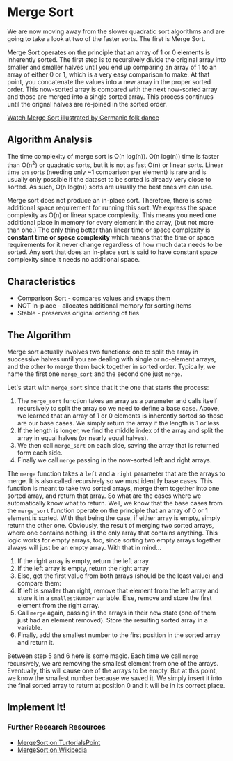 # Merge Sort

We are now moving away from the slower quadratic sort algorithms and are going to take a look at two of the faster sorts. The first is Merge Sort.

Merge Sort operates on the principle that an array of 1 or 0 elements is inherently sorted. The first step is to recursively divide the original array into smaller and smaller halves until you end up comparing an array of 1 to an array of either 0 or 1, which is a very easy comparison to make. At that point, you concatenate the values into a new array in the proper sorted order. This now-sorted array is compared with the next now-sorted array and those are merged into a single sorted array. This process continues until the orignal halves are re-joined in the sorted order.

[Watch Merge Sort illustrated by Germanic folk dance](https://www.youtube.com/watch?v=XaqR3G_NVoo)

## Algorithm Analysis

The time complexity of merge sort is O(n log(n)). O(n log(n)) time is faster than O(n<sup>2</sup>) or quadratic sorts, but it is not as fast O(n) or linear sorts. Linear time on sorts (needing only ~1 comparison per element) is rare and is usually only possible if the dataset to be sorted is already very close to sorted. As such, O(n log(n)) sorts are usually the best ones we can use.

Merge sort does not produce an in-place sort. Therefore, there is some additional space requirement for running this sort. We express the space complexity as O(n) or linear space complexity. This means you need one additional place in memory for every element in the array, (but not more than one.) The only thing better than linear time or space complexity is **constant time or space complexity** which means that the time or space requirements for it never change regardless of how much data needs to be sorted. Any sort that does an in-place sort is said to have constant space complexity since it needs no additional space.

## Characteristics

* Comparison Sort - compares values and swaps them
* NOT In-place - allocates additional memory for sorting items
* Stable - preserves original ordering of ties

## The Algorithm

Merge sort actually involves two functions: one to split the array in successive halves until you are dealing with single or no-element arrays, and the other to merge them back together in sorted order. Typically, we name the first one `merge_sort` and the second one just `merge`.

Let's start with `merge_sort` since that it the one that starts the process:

1. The `merge_sort` function takes an array as a parameter and calls itself recursively to split the array so we need to define a base case. Above, we learned that an array of 1 or 0 elements is inherently sorted so those are our base cases. We simply return the array if the length is 1 or less.
2. If the length is longer, we find the middle index of the array and split the array in equal halves (or nearly equal halves).
3. We then call `merge_sort` on each side, saving the array that is returned form each side.
4. Finally we call `merge` passing in the now-sorted left and right arrays.

The `merge` function takes a `left` and a `right` parameter that are the arrays to merge. It is also called recursively so we must identify base cases. This function is meant to take two sorted arrays, merge them together into one sorted array, and return that array. So what are the cases where we automatically know what to return. Well, we know that the base cases from the `merge_sort` function operate on the principle that an array of 0 or 1 element is sorted. With that being the case, if either array is empty, simply return the other one. Obviously, the result of merging two sorted arrays, where one contains nothing, is the only array that contains anything. This logic works for empty arrays, too, since sorting two empty arrays together always will just be an empty array. With that in mind...

1. If the right array is empty, return the left array
2. If the left array is empty, return the right array
3. Else, get the first value from both arrays (should be the least value) and compare them:
4. If left is smaller than right, remove that element from the left array and store it in a `smallestNumber` variable. Else, remove and store the first element from the right array.
5. Call `merge` again, passing in the arrays in their new state (one of them just had an element removed). Store the resulting sorted array in a variable.
6. Finally, add the smallest number to the first position in the sorted array and return it.

Between step 5 and 6 here is some magic. Each time we call `merge` recursively, we are removing the smallest element from one of the arrays. Eventually, this will cause one of the arrays to be empty. But at this point, we know the smallest number because we saved it. We simply insert it into the final sorted array to return at position 0 and it will be in its correct place.

## Implement It!

### Further Research Resources

* [MergeSort on TurtorialsPoint](https://www.tutorialspoint.com/data_structures_algorithms/merge_sort_algorithm.htm)
* [MergeSort on Wikipedia](https://en.wikipedia.org/wiki/Merge_sort)
